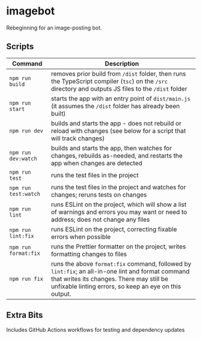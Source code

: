 # imagebot
Rebeginning for an image-posting bot.

## Scripts

| Command              | Description                                                                                                                                                                                             |
| -------------------- | ------------------------------------------------------------------------------------------------------------------------------------------------------------------------------------------------------- |
| `npm run build`      | removes prior build from `/dist` folder, then runs the TypeScript compiler (`tsc`) on the `/src` directory and outputs JS files to the `/dist` folder                                                   |
| `npm run start`      | starts the app with an entry point of `dist/main.js` (it assumes the `/dist` folder has already been built)                                                                                             |
| `npm run dev`        | builds and starts the app - does not rebuild or reload with changes (see below for a script that will track changes)                                                                                    |
| `npm run dev:watch`  | builds and starts the app, then watches for changes, rebuilds as-needed, and restarts the app when changes are detected                                                                                 |
| `npm run test`       | runs the test files in the project                                                                                                                                                                      |
| `npm run test:watch` | runs the test files in the project and watches for changes; reruns tests on changes                                                                                                                     |
| `npm run lint`       | runs ESLint on the project, which will show a list of warnings and errors you may want or need to address; does not change any files                                                                    |
| `npm run lint:fix`   | runs ESLint on the project, correcting fixable errors when possible                                                                                                                                     |
| `npm run format:fix` | runs the Prettier formatter on the project, writes formatting changes to files                                                                                                                          |
| `npm run fix`        | runs the above `format:fix` command, followed by `lint:fix`; an all-in-one lint and format command that writes its changes. There may still be unfixable linting errors, so keep an eye on this output. |

## Extra Bits

Includes GitHub Actions workflows for testing and dependency updates

